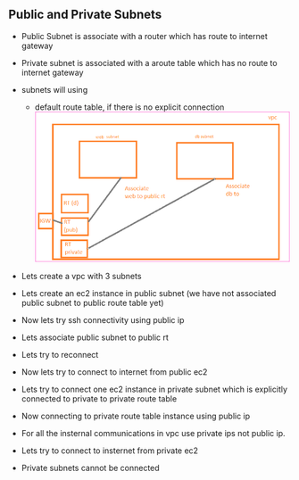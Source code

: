 Public and Private Subnets
----------------------------

* Public Subnet is associate with a router which has route to internet gateway
* Private subnet is associated with a aroute table which has no route to internet gateway
* subnets will using
    * default route table, if there is no explicit connection 
![preview](Images/vpc4.png)
* Lets create a vpc with 3 subnets
  
* Lets create an ec2 instance in public subnet (we have not associated public subnet to public route table yet)
* Now lets try ssh connectivity using public ip 
* Lets associate public subnet to public rt
* Lets try to reconnect
* Now lets try to connect to internet from public ec2
* Lets try to connect one ec2 instance in private subnet which is explicitly connected to private to private route table
* Now connecting to private route table instance using public ip
* For all the insternal communications in vpc use private ips not public ip.
* Lets try to connect to insternet from private ec2
* Private subnets cannot be connected 
  
